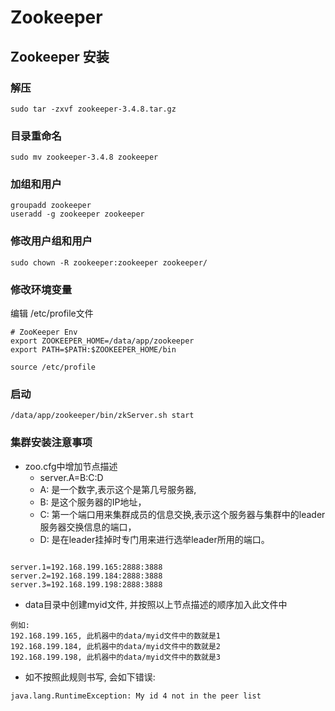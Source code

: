 # Zookeeper

## Zookeeper 安装

### 解压
```
sudo tar -zxvf zookeeper-3.4.8.tar.gz
```
### 目录重命名
```
sudo mv zookeeper-3.4.8 zookeeper
```
### 加组和用户
```
groupadd zookeeper
useradd -g zookeeper zookeeper
```
### 修改用户组和用户
```
sudo chown -R zookeeper:zookeeper zookeeper/
```
### 修改环境变量
编辑 /etc/profile文件
```
# ZooKeeper Env
export ZOOKEEPER_HOME=/data/app/zookeeper
export PATH=$PATH:$ZOOKEEPER_HOME/bin

source /etc/profile
```
### 启动
```
/data/app/zookeeper/bin/zkServer.sh start
```

### 集群安装注意事项
- zoo.cfg中增加节点描述
    - server.A=B:C:D
    - A: 是一个数字,表示这个是第几号服务器,
    - B: 是这个服务器的IP地址，
    - C: 第一个端口用来集群成员的信息交换,表示这个服务器与集群中的leader服务器交换信息的端口，
    - D: 是在leader挂掉时专门用来进行选举leader所用的端口。
```

server.1=192.168.199.165:2888:3888
server.2=192.168.199.184:2888:3888
server.3=192.168.199.198:2888:3888
```
- data目录中创建myid文件, 并按照以上节点描述的顺序加入此文件中
```
例如:
192.168.199.165, 此机器中的data/myid文件中的数就是1
192.168.199.184, 此机器中的data/myid文件中的数就是2
192.168.199.198, 此机器中的data/myid文件中的数就是3
```
- 如不按照此规则书写, 会如下错误:
```
java.lang.RuntimeException: My id 4 not in the peer list
```